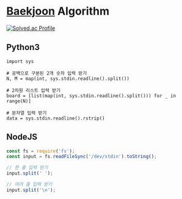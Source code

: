 # [Baekjoon](https://www.acmicpc.net) Algorithm

[![Solved.ac Profile](http://mazassumnida.wtf/api/v2/generate_badge?boj=dlsdudg15)](https://solved.ac/dlsdudg15)

## Python3

```python3
import sys

# 공백으로 구분된 2개 숫자 입력 받기
N, M = map(int, sys.stdin.readline().split())
  
# 2차원 리스트 입력 받기
board = [list(map(int, sys.stdin.readline().split())) for _ in range(N)]
  
# 문자열 입력 받기
data = sys.stdin.readline().rstrip()
```

## NodeJS

```javascript
const fs = require('fs');
const input = fs.readFileSync('/dev/stdin').toString();

// 한 줄 입력 받기
input.split(' ');

// 여러 줄 입력 받기
input.split('\n');
```
